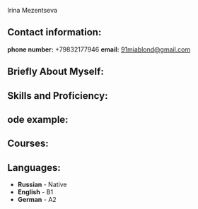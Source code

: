 Irina Mezentseva

## Contact information:

**phone number:** +79832177946
**email:** 91miablond@gmail.com

## Briefly About Myself:

## Skills and Proficiency:

## ode example:

## Courses:

## Languages:

- **Russian** - Native
- **English** - B1
- **German** - A2
